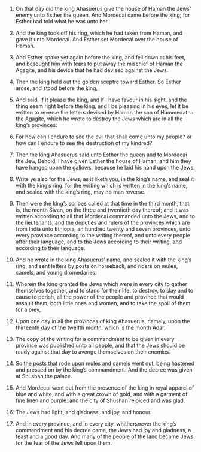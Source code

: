 1. On that day did the king Ahasuerus give the house of Haman the
Jews’ enemy unto Esther the queen. And Mordecai came before the king;
for Esther had told what he was unto her.

2. And the king took off his ring, which he had taken from Haman, and
gave it unto Mordecai. And Esther set Mordecai over the house of
Haman.

3. And Esther spake yet again before the king, and fell down at his
feet, and besought him with tears to put away the mischief of Haman
the Agagite, and his device that he had devised against the Jews.

4. Then the king held out the golden sceptre toward Esther. So Esther
arose, and stood before the king,

5. And said, If it please the king,
and if I have favour in his sight, and the thing seem right before the
king, and I be pleasing in his eyes, let it be written to reverse the
letters devised by Haman the son of Hammedatha the Agagite, which he
wrote to destroy the Jews which are in all the king’s provinces:

6. For how can I endure to see the evil that shall come unto my people?
or how can I endure to see the destruction of my kindred?

7. Then
the king Ahasuerus said unto Esther the queen and to Mordecai the Jew,
Behold, I have given Esther the house of Haman, and him they have
hanged upon the gallows, because he laid his hand upon the Jews.

8. Write ye also for the Jews, as it liketh you, in the king’s name,
and seal it with the king’s ring: for the writing which is written in
the king’s name, and sealed with the king’s ring, may no man reverse.

9. Then were the king’s scribes called at that time in the third
month, that is, the month Sivan, on the three and twentieth day
thereof; and it was written according to all that Mordecai commanded
unto the Jews, and to the lieutenants, and the deputies and rulers of
the provinces which are from India unto Ethiopia, an hundred twenty
and seven provinces, unto every province according to the writing
thereof, and unto every people after their language, and to the Jews
according to their writing, and according to their language.

10. And he wrote in the king Ahasuerus’ name, and sealed it with the
king’s ring, and sent letters by posts on horseback, and riders on
mules, camels, and young dromedaries:

11. Wherein the king granted
the Jews which were in every city to gather themselves together, and
to stand for their life, to destroy, to slay and to cause to perish,
all the power of the people and province that would assault them, both
little ones and women, and to take the spoil of them for a prey,

12. Upon one day in all the provinces of king Ahasuerus, namely, upon the
thirteenth day of the twelfth month, which is the month Adar.

13. The copy of the writing for a commandment to be given in every
province was published unto all people, and that the Jews should be
ready against that day to avenge themselves on their enemies.

14. So the posts that rode upon mules and camels went out, being
hastened and pressed on by the king’s commandment. And the decree was
given at Shushan the palace.

15. And Mordecai went out from the presence of the king in royal
apparel of blue and white, and with a great crown of gold, and with a
garment of fine linen and purple: and the city of Shushan rejoiced and
was glad.

16. The Jews had light, and gladness, and joy, and honour.

17. And in every province, and in every city, whithersoever the
king’s commandment and his decree came, the Jews had joy and gladness,
a feast and a good day. And many of the people of the land became
Jews; for the fear of the Jews fell upon them.